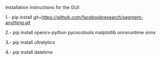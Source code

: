 Installation instructions for the GUI: 

1.- pip install git+https://github.com/facebookresearch/segment-anything.git

2.- pip install opencv-python pycocotools matplotlib onnxruntime onnx

3.- pip install ultralytics

4.- pip install datetime

